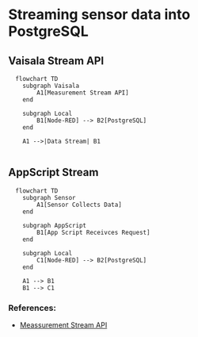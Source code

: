 # Streaming sensor data into PostgreSQL




## Vaisala Stream API
```mermaid
  flowchart TD
    subgraph Vaisala
        A1[Measurement Stream API]
    end

    subgraph Local
        B1[Node-RED] --> B2[PostgreSQL]
    end

    A1 -->|Data Stream| B1


```






## AppScript Stream

```mermaid
  flowchart TD
    subgraph Sensor
        A1[Sensor Collects Data]
    end

    subgraph AppScript
        B1[App Script Receivces Request]
    end

    subgraph Local
        C1[Node-RED] --> B2[PostgreSQL]
    end

    A1 --> B1
    B1 --> C1

```

### References:
  + [Meassurement Stream API](https://api-catalog.eu.platform.xweather.com/docs/Measurement%20stream/stream-api)












